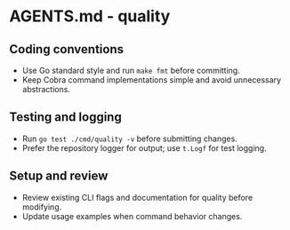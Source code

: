 # AGENTS.md - quality

## Coding conventions
- Use Go standard style and run `make fmt` before committing.
- Keep Cobra command implementations simple and avoid unnecessary abstractions.

## Testing and logging
- Run `go test ./cmd/quality -v` before submitting changes.
- Prefer the repository logger for output; use `t.Logf` for test logging.

## Setup and review
- Review existing CLI flags and documentation for quality before modifying.
- Update usage examples when command behavior changes.
